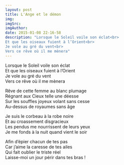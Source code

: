 ```yaml
---
layout: post
title: L'Ange et le démon
img: 
imgSrc: 
imgAuthor: 
date: 2015-01-08 22-16-58
description: "Lorsque le Soleil voile son éclat<br>
Et que les oiseaux fuient à l’Orient<br>
Je vole au gré du vent<br>
Vers ce rêve où il me mènera"
---
```

Lorsque le Soleil voile son éclat<br>
Et que les oiseaux fuient à l’Orient<br>
Je vole au gré du vent<br>
Vers ce rêve où il me mènera

Rêve de cette femme au blanc plumage<br>
Régnant aux Cieux telle une déesse<br>
Sur les souffles joyeux volant sans cesse<br>
Au-dessus de royaumes sans âge

Je suis le corbeau à la robe noire<br>
Et au croassement disgracieux<br>
Les pendus me nourrissent de leurs yeux<br>
Je me fonds à la nuit quand vient le soir

Afin d’épier chacun de tes pas<br>
Car j’aime la caresse de tes ailes<br>
Qui fait oublier le triste réel<br>
Laisse-moi un jour périr dans tes bras&nbsp;!
